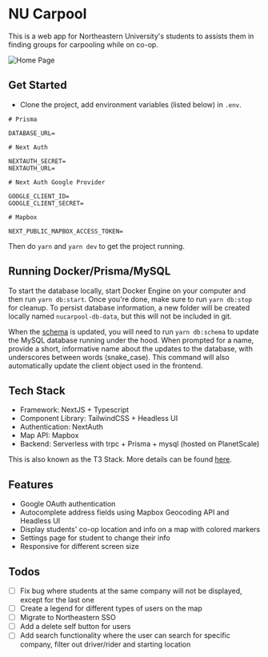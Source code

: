 # NU Carpool

This is a web app for Northeastern University's students to assists them in finding groups for carpooling while on co-op.

![Home Page](./public/home.png "Home Page")

## Get Started

- Clone the project, add environment variables (listed below) in `.env`.

```env
# Prisma

DATABASE_URL=

# Next Auth

NEXTAUTH_SECRET=
NEXTAUTH_URL=

# Next Auth Google Provider

GOOGLE_CLIENT_ID=
GOOGLE_CLIENT_SECRET=

# Mapbox

NEXT_PUBLIC_MAPBOX_ACCESS_TOKEN=
```

Then do `yarn` and `yarn dev` to get the project running.

## Running Docker/Prisma/MySQL

To start the database locally, start Docker Engine on your computer and then run `yarn db:start`. Once you're done, make sure to run `yarn db:stop` for cleanup. To persist database information, a new folder will be created locally named `nucarpool-db-data`, but this will not be included in git.

When the [schema](./prisma/schema.prisma) is updated, you will need to run `yarn db:schema` to update the MySQL database running under the hood. When prompted for a name, provide a short, informative name about the updates to the database, with underscores between words (snake_case). This command will also automatically update the client object used in the frontend.

## Tech Stack

- Framework: NextJS + Typescript
- Component Library: TailwindCSS + Headless UI
- Authentication: NextAuth
- Map API: Mapbox
- Backend: Serverless with trpc + Prisma + mysql (hosted on PlanetScale)

This is also known as the T3 Stack. More details can be found [here](https://init.tips).

## Features

- Google OAuth authentication
- Autocomplete address fields using Mapbox Geocoding API and Headless UI
- Display students' co-op location and info on a map with colored markers
- Settings page for student to change their info
- Responsive for different screen size

## Todos

- [ ] Fix bug where students at the same company will not be displayed, except for the last one
- [ ] Create a legend for different types of users on the map
- [ ] Migrate to Northeastern SSO
- [ ] Add a delete self button for users
- [ ] Add search functionality where the user can search for specific company, filter out driver/rider and starting location
